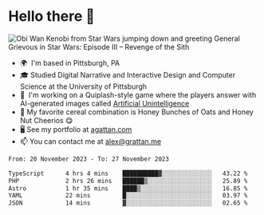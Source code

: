 <!--
**GameDog9988/GameDog9988** is a ✨ _special_ ✨ repository because its `README.md` (this file) appears on your GitHub profile.

Here are some ideas to get you started:

- 🔭 I’m currently working on ...
- 🌱 I’m currently learning ...
- 👯 I’m looking to collaborate on ...
- 🤔 I’m looking for help with ...
- 💬 Ask me about ...
- 📫 How to reach me: ...
- 😄 Pronouns: ...
- ⚡ Fun fact: ...
-->



Hello there 👋
==================================

![Obi Wan Kenobi from Star Wars jumping down and greeting General Grievous in Star Wars: Episode III – Revenge of the Sith](https://github.com/agrattan0820/agrattan0820/assets/51346343/689e56eb-29be-46a5-a079-28ea727b5f7e)


- 🌍  I'm based in Pittsburgh, PA
- 🎓  Studied Digital Narrative and Interactive Design and Computer Science at the University of Pittsburgh
- 👾  I'm working on a Quiplash-style game where the players answer with AI-generated images called [Artificial Unintelligence](https://github.com/agrattan0820/artificial-unintelligence)
- 🥣  My favorite cereal combination is Honey Bunches of Oats and Honey Nut Cheerios 😋
- 🖥️  See my portfolio at [agattan.com](http://agrattan.com/)
- 📫  You can contact me at [alex@grattan.me](mailto:alex@grattan.me)

<!--START_SECTION:waka-->

```txt
From: 20 November 2023 - To: 27 November 2023

TypeScript      4 hrs 4 mins    ██████████▓░░░░░░░░░░░░░░   43.22 %
PHP             2 hrs 26 mins   ██████▒░░░░░░░░░░░░░░░░░░   25.89 %
Astro           1 hr 35 mins    ████▒░░░░░░░░░░░░░░░░░░░░   16.85 %
YAML            22 mins         █░░░░░░░░░░░░░░░░░░░░░░░░   03.97 %
JSON            14 mins         ▓░░░░░░░░░░░░░░░░░░░░░░░░   02.65 %
```

<!--END_SECTION:waka-->
